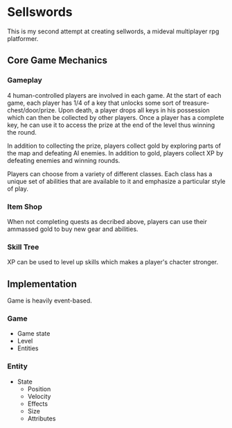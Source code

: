 # Sellswords

This is my second attempt at creating sellwords, a mideval multiplayer rpg
platformer.

## Core Game Mechanics

### Gameplay

4 human-controlled players are involved in each game. At the start of each game,
each player has 1/4 of a key that unlocks some sort of treasure-chest/door/prize.
Upon death, a player drops all keys in his possession which can then be collected
by other players. Once a player has a complete key, he can use it to access the
prize at the end of the level thus winning the round.

In addition to collecting the prize, players collect gold by exploring parts of
the map and defeating AI enemies. In addition to gold, players collect XP by
defeating enemies and winning rounds.

Players can choose from a variety of different classes. Each class has a unique
set of abilities that are available to it and emphasize a particular style of play.

### Item Shop

When not completing quests as decribed above, players can use their ammassed gold
to buy new gear and abilities.

### Skill Tree

XP can be used to level up skills which makes a player's chacter stronger.

## Implementation

Game is heavily event-based.

### Game

- Game state
- Level
- Entities

### Entity

- State
  - Position
  - Velocity
  - Effects
  - Size
  - Attributes

